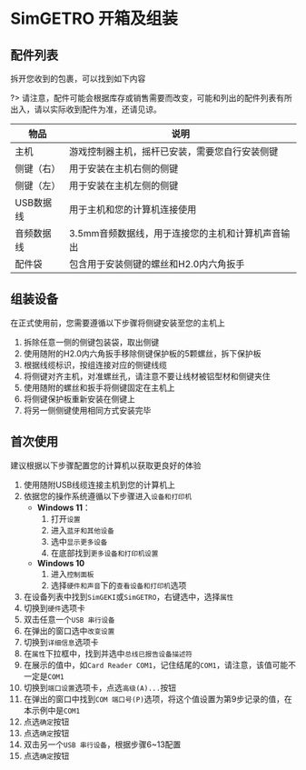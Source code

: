 # SimGETRO 开箱及组装

## 配件列表

拆开您收到的包裹，可以找到如下内容

?> 请注意，配件可能会根据库存或销售需要而改变，可能和列出的配件列表有所出入，请以实际收到配件为准，还请见谅。

| 物品       | 说明                                              |
| ---------- | ------------------------------------------------- |
| 主机       | 游戏控制器主机，摇杆已安装，需要您自行安装侧键    |
| 侧键（右） | 用于安装在主机右侧的侧键                          |
| 侧键（左） | 用于安装在主机左侧的侧键                          |
| USB数据线  | 用于主机和您的计算机连接使用                      |
| 音频数据线 | 3.5mm音频数据线，用于连接您的主机和计算机声音输出 |
| 配件袋     | 包含用于安装侧键的螺丝和H2.0内六角扳手            |

## 组装设备

在正式使用前，您需要遵循以下步骤将侧键安装至您的主机上

1. 拆除任意一侧的侧键包装袋，取出侧键
2. 使用随附的H2.0内六角扳手移除侧键保护板的5颗螺丝，拆下保护板
3. 根据线缆标识，按组连接对应的侧键线缆
4. 将侧键对齐主机，对准螺丝孔，请注意不要让线材被铝型材和侧键夹住
5. 使用随附的螺丝和扳手将侧键固定在主机上
6. 将侧键保护板重新安装在侧键上
7. 将另一侧侧键使用相同方式安装完毕

## 首次使用

建议根据以下步骤配置您的计算机以获取更良好的体验

1. 使用随附USB线缆连接主机到您的计算机上
2. 依据您的操作系统遵循以下步骤进入`设备和打印机`
   - **Windows 11**：
     1. 打开`设置`
     2. 进入`蓝牙和其他设备`
     3. 选中`显示更多设备`
     4. 在底部找到`更多设备和打印机设置`
   - **Windows 10**
     1. 进入`控制面板`
     2. 选择`硬件和声音`下的`查看设备和打印机`选项
3. 在设备列表中找到`SimGEKI`或`SimGETRO`，右键选中，选择`属性`
4. 切换到`硬件`选项卡
5. 双击任意一个`USB 串行设备`
6. 在弹出的窗口选中`改变设置`
7. 切换到`详细信息`选项卡
8. 在`属性`下拉框中，找到并选中`总线已报告设备描述符`
9. 在展示的值中，如`Card Reader COM1`，记住结尾的`COM1`，请注意，该值可能不一定是`COM1`
10. 切换到`端口设置`选项卡，点选`高级(A)...`按钮
11. 在弹出的窗口中找到`COM 端口号(P)`选项，将这个值设置为第9步记录的值，在本示例中是`COM1`
12. 点选`确定`按钮
13. 点选`确定`按钮
14. 双击另一个`USB 串行设备`，根据步骤6~13配置
15. 点选`确定`按钮
